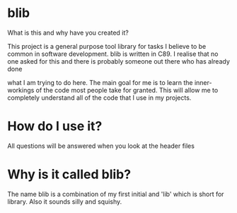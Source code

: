 # blib
What is this and why have you created it?

  This project is a general purpose tool library for tasks I believe to be 
common in software development. blib is written in C89. I realise that no 
one asked for this and there is probably someone out there who has already done

what I am trying to do here. The main goal for me is to learn the 
inner-workings of the code most people take for granted. This will allow me to 
completely understand all of the code that I use in my projects.

# How do I use it?
All questions will be answered when you look at the header files

# Why is it called blib? 
The name blib is a combination of my first initial and 'lib' which is short
for library. Also it sounds silly and squishy.
